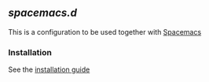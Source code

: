 ## _spacemacs.d_

This is a configuration to be used together with [Spacemacs](https://github.com/syl20bnr/spacemacs)

### Installation

See the [installation guide](INSTALL.markdown)
